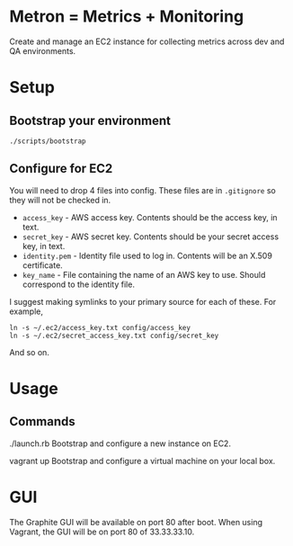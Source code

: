 # Metron = Metrics + Monitoring

Create and manage an EC2 instance for collecting metrics across dev
and QA environments.

# Setup

## Bootstrap your environment

    ./scripts/bootstrap

## Configure for EC2

You will need to drop 4 files into config. These files are in
`.gitignore` so they will not be checked in.

* `access_key` - AWS access key. Contents should be the access key, in text.
* `secret_key` - AWS secret key. Contents should be your secret access key, in text.
* `identity.pem` - Identity file used to log in. Contents will be an X.509 certificate.
* `key_name` - File containing the name of an AWS key to use. Should correspond to the identity file.

I suggest making symlinks to your primary source for each of these. For example,

    ln -s ~/.ec2/access_key.txt config/access_key
    ln -s ~/.ec2/secret_access_key.txt config/secret_key

And so on.

# Usage

## Commands

./launch.rb
Bootstrap and configure a new instance on EC2.

vagrant up
Bootstrap and configure a virtual machine on your local box.

# GUI

The Graphite GUI will be available on port 80 after boot. When using Vagrant, the GUI will be on port 80 of 33.33.33.10.
